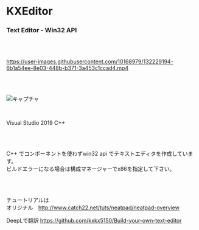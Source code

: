 # KXEditor
 ### Text Editor - Win32 API

<br><br>

https://user-images.githubusercontent.com/10168979/132229194-6b1a54ee-8e03-448b-b371-3a453c1ccad4.mp4

 <br><br>
 
 ![キャプチャ](https://user-images.githubusercontent.com/10168979/132134952-3c9bf1e1-713d-40d5-ab99-201231bbfcff.PNG)

<br>
 
 Visual Studio 2019 C++  
 
<br><br>
 
 C++ でコンポーネントを使わずwin32 api でテキストエディタを作成しています。  
 ビルドエラーになる場合は構成マネージャーでx86を指定して下さい。
 
 <br><br>

 チュートリアルは  
 オリジナル　http://www.catch22.net/tuts/neatpad/neatpad-overview  
 
 DeepLで翻訳 https://github.com/kxkx5150/Build-your-own-text-editor
